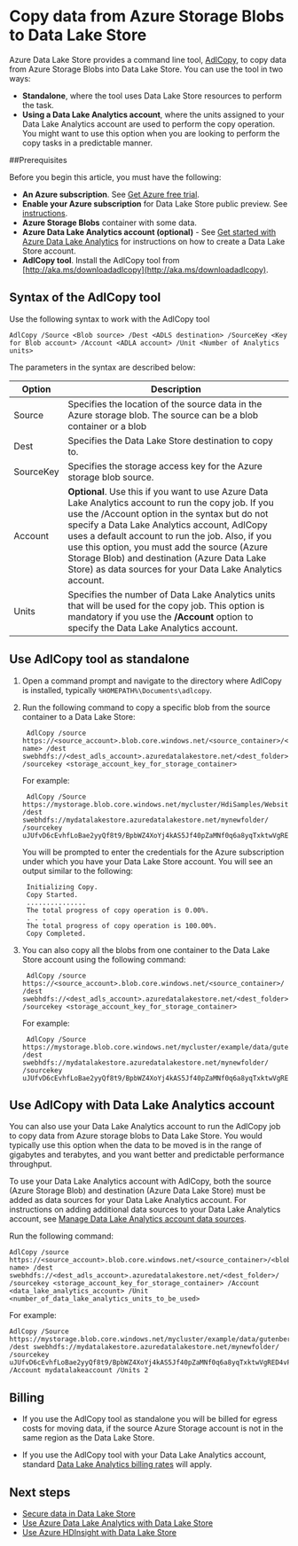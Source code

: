 <properties 
   pageTitle="Copy data from Azure Storage Blobs into Data Lake Store| Microsoft Azure"
   description="Use AdlCopy tool to copy data from Azure Storage Blobs to Data Lake Store" 
   services="data-lake-store" 
   documentationCenter="" 
   authors="nitinme" 
   manager="paulettm" 
   editor="cgronlun"/>
 
<tags
   ms.service="data-lake-store"
   ms.devlang="na"
   ms.topic="article"
   ms.tgt_pltfrm="na"
   ms.workload="big-data" 
   ms.date="12/11/2015"
   ms.author="nitinme"/>

# Copy data from Azure Storage Blobs to Data Lake Store

Azure Data Lake Store provides a command line tool, [AdlCopy](http://aka.ms/downloadadlcopy), to copy data from Azure Storage Blobs into Data Lake Store. You can use the tool in two ways:

* **Standalone**, where the tool uses Data Lake Store resources to perform the task.
* **Using a Data Lake Analytics account**, where the units assigned to your Data Lake Analytics account are used to perform the copy operation. You might want to use this option when you are looking to perform the copy tasks in a predictable manner.

##Prerequisites

Before you begin this article, you must have the following:

- **An Azure subscription**. See [Get Azure free trial](https://azure.microsoft.com/pricing/free-trial/).
- **Enable your Azure subscription** for Data Lake Store public preview. See [instructions](data-lake-store-get-started-portal.md#signup). 
- **Azure Storage Blobs** container with some data.
- **Azure Data Lake Analytics account (optional)** - See [Get started with Azure Data Lake Analytics](data-lake-analytics/data-lake-analytics-get-started-portal.md) for instructions on how to create a Data Lake Store account.
- **AdlCopy tool**. Install the AdlCopy tool from [http://aka.ms/downloadadlcopy](http://aka.ms/downloadadlcopy).

## Syntax of the AdlCopy tool

Use the following syntax to work with the AdlCopy tool

    AdlCopy /Source <Blob source> /Dest <ADLS destination> /SourceKey <Key for Blob account> /Account <ADLA account> /Unit <Number of Analytics units>

The parameters in the syntax are described below:

| Option    | Description                                                                                                                                                                                                                                                                                                                                                                                                          |
|-----------|------------|
| Source    | Specifies the location of the source data in the Azure storage blob. The source can be a blob container or a blob                                                                                                                                                                                                                                                                                                    |
| Dest      | Specifies the Data Lake Store destination to copy to.                                                                                                                                                                                                                                                                                                                                                                |
| SourceKey | Specifies the storage access key for the Azure storage blob source.                                                                                                                                                                                                                                                                                                                                                  |
| Account   | **Optional**. Use this if you want to use Azure Data Lake Analytics account to run the copy job. If you use the /Account option in the syntax but do not specify a Data Lake Analytics account, AdlCopy uses a default account to run the job. Also, if you use this option, you must add the source (Azure Storage Blob) and destination (Azure Data Lake Store) as data sources for your Data Lake Analytics account.  |
| Units     |  Specifies the number of Data Lake Analytics units that will be used for the copy job. This option is mandatory if you use the **/Account** option to specify the Data Lake Analytics account.                                                                                                                                                                                                                                                                                                                                               



## Use AdlCopy tool as standalone

1. Open a command prompt and navigate to the directory where AdlCopy is installed, typically `%HOMEPATH%\Documents\adlcopy`.

2. Run the following command to copy a specific blob from the source container to a Data Lake Store:

        AdlCopy /source https://<source_account>.blob.core.windows.net/<source_container>/<blob name> /dest swebhdfs://<dest_adls_account>.azuredatalakestore.net/<dest_folder>/ /sourcekey <storage_account_key_for_storage_container>

    For example:

        AdlCopy /Source https://mystorage.blob.core.windows.net/mycluster/HdiSamples/WebsiteLogSampleData/SampleLog/909f2b.log /dest swebhdfs://mydatalakestore.azuredatalakestore.net/mynewfolder/ /sourcekey uJUfvD6cEvhfLoBae2yyQf8t9/BpbWZ4XoYj4kAS5Jf40pZaMNf0q6a8yqTxktwVgRED4vPHeh/50iS9atS5LQ== 

    You will be prompted to enter the credentials for the Azure subscription under which you have your Data Lake Store account. You will see an output similar to the following:

        Initializing Copy.
        Copy Started.
        ...............
        The total progress of copy operation is 0.00%.
        . . .
        The total progress of copy operation is 100.00%.
        Copy Completed.

1. You can also copy all the blobs from one container to the Data Lake Store account using the following command:

        AdlCopy /source https://<source_account>.blob.core.windows.net/<source_container>/ /dest swebhdfs://<dest_adls_account>.azuredatalakestore.net/<dest_folder>/ /sourcekey <storage_account_key_for_storage_container>        

    For example:

        AdlCopy /Source https://mystorage.blob.core.windows.net/mycluster/example/data/gutenberg/ /dest swebhdfs://mydatalakestore.azuredatalakestore.net/mynewfolder/ /sourcekey uJUfvD6cEvhfLoBae2yyQf8t9/BpbWZ4XoYj4kAS5Jf40pZaMNf0q6a8yqTxktwVgRED4vPHeh/50iS9atS5LQ== 

    

## Use AdlCopy with Data Lake Analytics account

You can also use your Data Lake Analytics account to run the AdlCopy job to copy data from Azure storage blobs to Data Lake Store. You would typically use this option when the data to be moved is in the range of gigabytes and terabytes, and you want better and predictable performance throughput.

To use your Data Lake Analytics account with AdlCopy, both the source (Azure Storage Blob) and destination (Azure Data Lake Store) must be added as data sources for your Data Lake Analytics account. For instructions on adding additional data sources to your Data Lake Analytics account, see [Manage Data Lake Analytics account data sources](data-lake-analytics/data-lake-analytics-manage-use-portal.md#manage-account-data-sources).

Run the following command:

    AdlCopy /source https://<source_account>.blob.core.windows.net/<source_container>/<blob name> /dest swebhdfs://<dest_adls_account>.azuredatalakestore.net/<dest_folder>/ /sourcekey <storage_account_key_for_storage_container> /Account <data_lake_analytics_account> /Unit <number_of_data_lake_analytics_units_to_be_used>

For example:

    AdlCopy /Source https://mystorage.blob.core.windows.net/mycluster/example/data/gutenberg/ /dest swebhdfs://mydatalakestore.azuredatalakestore.net/mynewfolder/ /sourcekey uJUfvD6cEvhfLoBae2yyQf8t9/BpbWZ4XoYj4kAS5Jf40pZaMNf0q6a8yqTxktwVgRED4vPHeh/50iS9atS5LQ== /Account mydatalakeaccount /Units 2 

## Billing

* If you use the AdlCopy tool as standalone you will be billed for egress costs for moving data, if the source Azure Storage account is not in the same region as the Data Lake Store.

* If you use the AdlCopy tool with your Data Lake Analytics account, standard [Data Lake Analytics billing rates](https://azure.microsoft.com/pricing/details/data-lake-analytics/) will apply. 

## Next steps

- [Secure data in Data Lake Store](data-lake-store-secure-data.md)
- [Use Azure Data Lake Analytics with Data Lake Store](data-lake-analytics-get-started-portal.md)
- [Use Azure HDInsight with Data Lake Store](data-lake-store-hdinsight-hadoop-use-portal.md)

